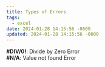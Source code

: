 ```yaml
---
title: Types of Errors
tags:
  - excel
date: 2024-01-28 14:15:56 -0600
updated: 2024-01-28 14:15:56 -0600
---
```


**\#DIV/0!**: Divide by Zero Error  
**\#N/A**: Value not found Error
